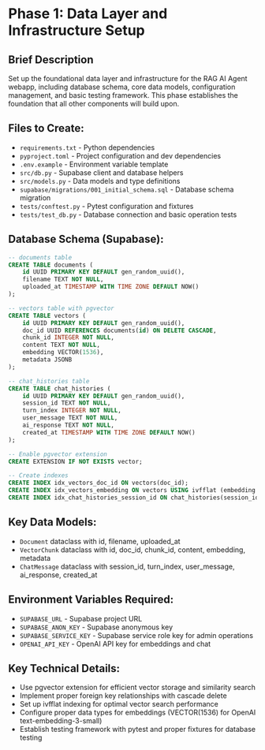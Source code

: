 # Phase 1: Data Layer and Infrastructure Setup

## Brief Description

Set up the foundational data layer and infrastructure for the RAG AI Agent webapp, including database schema, core data models, configuration management, and basic testing framework. This phase establishes the foundation that all other components will build upon.

## Files to Create:
- `requirements.txt` - Python dependencies
- `pyproject.toml` - Project configuration and dev dependencies 
- `.env.example` - Environment variable template
- `src/db.py` - Supabase client and database helpers
- `src/models.py` - Data models and type definitions
- `supabase/migrations/001_initial_schema.sql` - Database schema migration
- `tests/conftest.py` - Pytest configuration and fixtures
- `tests/test_db.py` - Database connection and basic operation tests

## Database Schema (Supabase):
```sql
-- documents table
CREATE TABLE documents (
    id UUID PRIMARY KEY DEFAULT gen_random_uuid(),
    filename TEXT NOT NULL,
    uploaded_at TIMESTAMP WITH TIME ZONE DEFAULT NOW()
);

-- vectors table with pgvector
CREATE TABLE vectors (
    id UUID PRIMARY KEY DEFAULT gen_random_uuid(),
    doc_id UUID REFERENCES documents(id) ON DELETE CASCADE,
    chunk_id INTEGER NOT NULL,
    content TEXT NOT NULL,
    embedding VECTOR(1536),
    metadata JSONB
);

-- chat_histories table
CREATE TABLE chat_histories (
    id UUID PRIMARY KEY DEFAULT gen_random_uuid(),
    session_id TEXT NOT NULL,
    turn_index INTEGER NOT NULL,
    user_message TEXT NOT NULL,
    ai_response TEXT NOT NULL,
    created_at TIMESTAMP WITH TIME ZONE DEFAULT NOW()
);

-- Enable pgvector extension
CREATE EXTENSION IF NOT EXISTS vector;

-- Create indexes
CREATE INDEX idx_vectors_doc_id ON vectors(doc_id);
CREATE INDEX idx_vectors_embedding ON vectors USING ivfflat (embedding vector_cosine_ops);
CREATE INDEX idx_chat_histories_session_id ON chat_histories(session_id);
```

## Key Data Models:
- `Document` dataclass with id, filename, uploaded_at
- `VectorChunk` dataclass with id, doc_id, chunk_id, content, embedding, metadata
- `ChatMessage` dataclass with session_id, turn_index, user_message, ai_response, created_at

## Environment Variables Required:
- `SUPABASE_URL` - Supabase project URL
- `SUPABASE_ANON_KEY` - Supabase anonymous key
- `SUPABASE_SERVICE_KEY` - Supabase service role key for admin operations
- `OPENAI_API_KEY` - OpenAI API key for embeddings and chat

## Key Technical Details:
- Use pgvector extension for efficient vector storage and similarity search
- Implement proper foreign key relationships with cascade delete
- Set up ivfflat indexing for optimal vector search performance
- Configure proper data types for embeddings (VECTOR(1536) for OpenAI text-embedding-3-small)
- Establish testing framework with pytest and proper fixtures for database testing